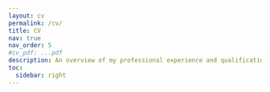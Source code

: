 ```yaml
---
layout: cv
permalink: /cv/
title: CV
nav: true
nav_order: 5
#cv_pdf: ...pdf
description: An overview of my professional experience and qualifications. #You can download a PDF version from the button above.
toc:
  sidebar: right
---
```

